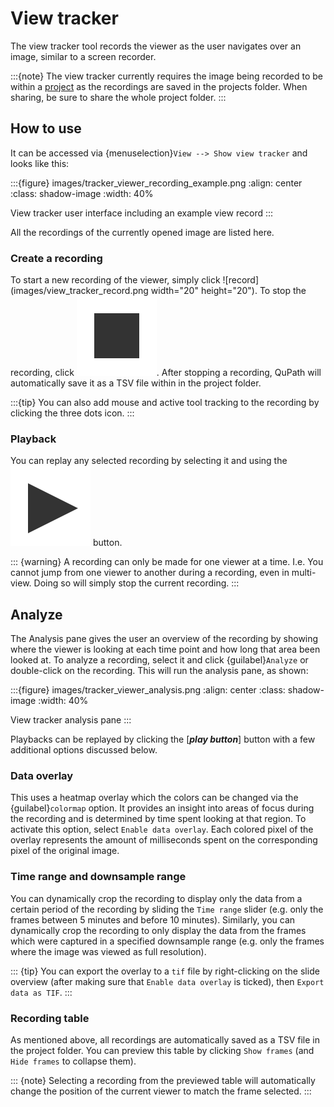# View tracker

The view tracker tool records the viewer as the user navigates over an image, similar to a screen recorder.

:::{note}
The view tracker currently requires the image being recorded to be within a [project](tutorials-projects) as the recordings are saved in the projects folder. When sharing, be sure to share the whole project folder.
:::

## How to use

It can be accessed via {menuselection}`View --> Show view tracker` and looks like this:

:::{figure} images/tracker_viewer_recording_example.png
:align: center
:class: shadow-image
:width: 40%

View tracker user interface including an example view record
:::

All the recordings of the currently opened image are listed here.

### Create a recording

To start a new recording of the viewer, simply click ![record](images/view_tracker_record.png width="20"
  height="20"). To stop
the recording, click ![stop](images/view_tracker_stop.png). After stopping a recording, QuPath will
automatically save it as a TSV file within in the project folder.

:::{tip}
You can also add mouse and active tool tracking to the
recording by clicking the three dots icon.
:::

### Playback

You can replay any selected recording by selecting it and using the ![play](images/view_tracker_play.png) button.

::: {warning}
A recording can only be made for one viewer at a time. I.e. You cannot
jump from one viewer to another during a recording, even in multi-view.
Doing so will simply stop the current recording.
:::

## Analyze

The Analysis pane gives the user an overview of the recording by showing where the viewer is looking at each time point and how long that area been looked at. To analyze a recording, select it and click {guilabel}`Analyze` or double-click on the recording. This will run the analysis pane, as shown:

:::{figure} images/tracker_viewer_analysis.png
:align: center
:class: shadow-image
:width: 40%

View tracker analysis pane
:::

Playbacks can be replayed by clicking the [***play button***] button with a few additional options discussed below.

### Data overlay

This uses a heatmap overlay which the colors can be changed via the {guilabel}`colormap` option. It provides an insight into areas of focus during the recording and is determined by time spent looking at that region. To activate this option, select `Enable data overlay`. Each colored pixel of the overlay represents the amount of milliseconds spent on the corresponding pixel of the original image.

### Time range and downsample range
You can dynamically crop the recording to display only the data from a certain period of the recording by sliding the `Time range` slider (e.g. only the frames between 5 minutes and before 10 minutes).
Similarly, you can dynamically crop the recording to only display the data from the frames which were captured in a specified downsample range (e.g. only the frames where the image was viewed as full resolution).

::: {tip}
You can export the overlay to a `tif` file by right-clicking on the slide overview (after making sure that `Enable data overlay` is ticked), then `Export data as TIF`.
:::

### Recording table

As mentioned above, all recordings are automatically saved as a TSV file in the project folder. You can preview this table by clicking `Show frames` (and `Hide frames` to collapse them).

::: {note}
Selecting a recording from the previewed table will automatically change the position of the current viewer to match the frame selected.
:::
